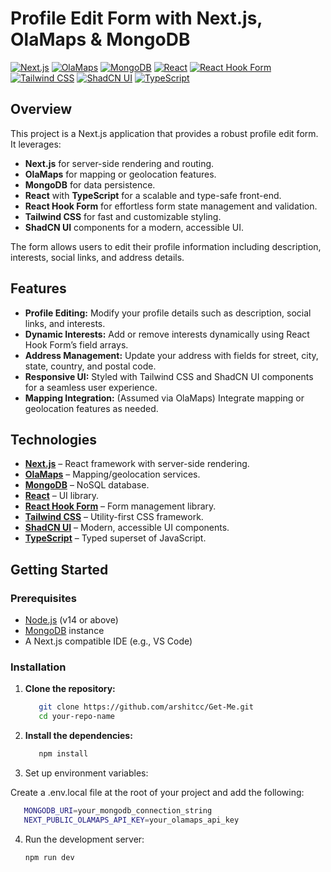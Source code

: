 # Profile Edit Form with Next.js, OlaMaps & MongoDB

[![Next.js](https://img.shields.io/badge/Next.js-000000?style=for-the-badge&logo=next.js&logoColor=white)](https://nextjs.org/)
[![OlaMaps](https://img.shields.io/badge/OlaMaps-00C853?style=for-the-badge)](https://www.olamaps.com/)
[![MongoDB](https://img.shields.io/badge/MongoDB-47A248?style=for-the-badge&logo=mongodb&logoColor=white)](https://www.mongodb.com/)
[![React](https://img.shields.io/badge/React-20232A?style=for-the-badge&logo=react&logoColor=61DAFB)](https://reactjs.org/)
[![React Hook Form](https://img.shields.io/badge/React_Hook_Form-EC5990?style=for-the-badge&logo=react-hook-form&logoColor=white)](https://react-hook-form.com/)
[![Tailwind CSS](https://img.shields.io/badge/Tailwind_CSS-38B2AC?style=for-the-badge&logo=tailwind-css&logoColor=white)](https://tailwindcss.com/)
[![ShadCN UI](https://img.shields.io/badge/ShadCN_UI-1A202C?style=for-the-badge&logo=tailwindcss&logoColor=white)](https://ui.shadcn.com/)
[![TypeScript](https://img.shields.io/badge/TypeScript-007ACC?style=for-the-badge&logo=typescript&logoColor=white)](https://www.typescriptlang.org/)

## Overview

This project is a Next.js application that provides a robust profile edit form. It leverages:

- **Next.js** for server-side rendering and routing.
- **OlaMaps** for mapping or geolocation features.
- **MongoDB** for data persistence.
- **React** with **TypeScript** for a scalable and type-safe front-end.
- **React Hook Form** for effortless form state management and validation.
- **Tailwind CSS** for fast and customizable styling.
- **ShadCN UI** components for a modern, accessible UI.

The form allows users to edit their profile information including description, interests, social links, and address details.

## Features

- **Profile Editing:** Modify your profile details such as description, social links, and interests.
- **Dynamic Interests:** Add or remove interests dynamically using React Hook Form’s field arrays.
- **Address Management:** Update your address with fields for street, city, state, country, and postal code.
- **Responsive UI:** Styled with Tailwind CSS and ShadCN UI components for a seamless user experience.
- **Mapping Integration:** (Assumed via OlaMaps) Integrate mapping or geolocation features as needed.

## Technologies

- **[Next.js](https://nextjs.org/)** – React framework with server-side rendering.
- **[OlaMaps](https://www.olamaps.com/)** – Mapping/geolocation services.
- **[MongoDB](https://www.mongodb.com/)** – NoSQL database.
- **[React](https://reactjs.org/)** – UI library.
- **[React Hook Form](https://react-hook-form.com/)** – Form management library.
- **[Tailwind CSS](https://tailwindcss.com/)** – Utility-first CSS framework.
- **[ShadCN UI](https://ui.shadcn.com/)** – Modern, accessible UI components.
- **[TypeScript](https://www.typescriptlang.org/)** – Typed superset of JavaScript.

## Getting Started

### Prerequisites

- [Node.js](https://nodejs.org/) (v14 or above)
- [MongoDB](https://www.mongodb.com/) instance
- A Next.js compatible IDE (e.g., VS Code)

### Installation

1. **Clone the repository:**

   ```bash
      git clone https://github.com/arshitcc/Get-Me.git
      cd your-repo-name

2. **Install the dependencies:**
    ```bash
       npm install
3. Set up environment variables:

  Create a .env.local file at the root of your project and add the following:
  ```bash
     MONGODB_URI=your_mongodb_connection_string
     NEXT_PUBLIC_OLAMAPS_API_KEY=your_olamaps_api_key
   ```

4. Run the development server:

   ```
   npm run dev
  
